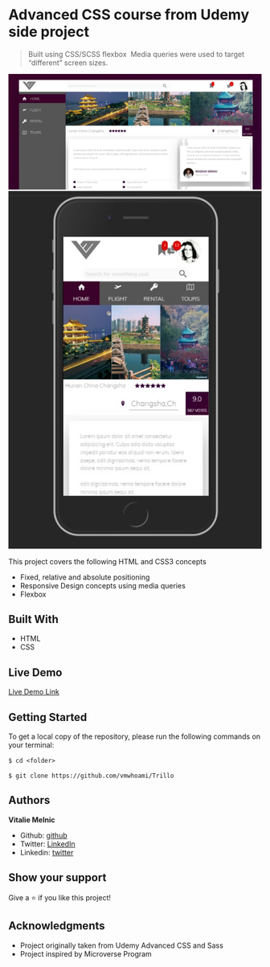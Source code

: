 # Advanced CSS course from Udemy side project



> Built using CSS/SCSS flexbox 
> Media queries were used to target “different” screen sizes.

![screenshot](https://raw.githubusercontent.com/vmwhoami/Trillo/work/img/Screenshot_Desktop.jpg)
![screenshot](https://raw.githubusercontent.com/vmwhoami/Trillo/work/img/Screenshot_Mobile.jpg)

This project covers the following HTML and CSS3 concepts

- Fixed, relative and absolute positioning
- Responsive Design concepts using media queries
- Flexbox

## Built With

- HTML
- CSS

## Live Demo

[Live Demo Link](https://rawcdn.githack.com/vmwhoami/Trillo/da9fcdf7e6286a6ddf8f90530b13d45db9008e72/index.html)

## Getting Started

To get a local copy of the repository, please run the following commands on your terminal:

```
$ cd <folder>
```

```
$ git clone https://github.com/vmwhoami/Trillo

```

## Authors

**Vitalie Melnic**

- Github: [github](https://github.com/vmwhoami)
- Twitter: [LinkedIn](https://www.linkedin.com/in/vitalie-melnic-5802198a/)
- Linkedin: [twitter](https://twitter.com/vmwhoami)


## Show your support

Give a ⭐️ if you like this project!

## Acknowledgments

- Project originally taken from Udemy Advanced CSS and Sass
- Project inspired by Microverse Program
